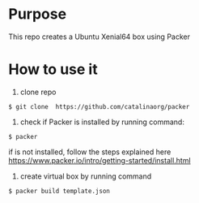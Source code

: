 # Purpose
This repo creates a Ubuntu Xenial64 box using Packer

# How to use it

1. clone repo

 `$ git clone  https://github.com/catalinaorg/packer`
 
1. check if Packer is installed by running command:

  `$ packer`
  
if is not installed, follow the steps explained here https://www.packer.io/intro/getting-started/install.html

1. create virtual box by running command

`$ packer build template.json`
